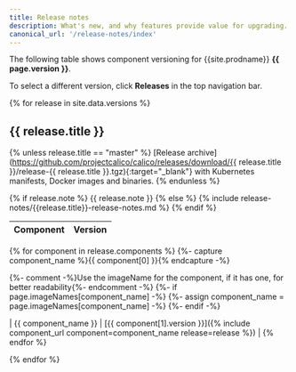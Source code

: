 ```yaml
---
title: Release notes
description: What's new, and why features provide value for upgrading.
canonical_url: '/release-notes/index'
---
```


The following table shows component versioning for {{site.prodname}}  **{{ page.version }}**.


To select a different version, click **Releases** in the top navigation bar.

{% for release in site.data.versions %}
## {{ release.title }}
{% unless release.title == "master" %}
[Release archive](https://github.com/projectcalico/calico/releases/download/{{ release.title }}/release-{{ release.title }}.tgz){:target="_blank"} with Kubernetes manifests, Docker images and binaries.
{% endunless %}

{% if release.note %}
{{ release.note }}
{% else %}
{% include release-notes/{{release.title}}-release-notes.md %}
{% endif %}

| Component              | Version |
|------------------------|---------|
{% for component in release.components %}
{%- capture component_name %}{{ component[0] }}{% endcapture -%}

{%- comment -%}Use the imageName for the component, if it has one, for better readability{%- endcomment -%}
{%- if page.imageNames[component_name] -%}
    {%- assign component_name = page.imageNames[component_name] -%}
{%- endif -%}

| {{ component_name }}   | [{{ component[1].version }}]({% include component_url component=component_name release=release %}) |
{% endfor %}

{% endfor %}
